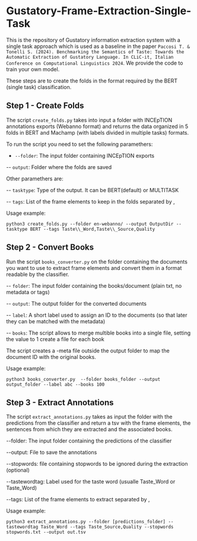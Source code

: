 # Gustatory-Frame-Extraction-Single-Task
This is the repository of Gustatory information extraction system with a single task approach which is used as a baseline in the paper `Paccosi T. & Tonelli S. (2024). Benchmarking the Semantics of Taste: Towards the Automatic Extraction of Gustatory Language. In CLiC-it, Italian Conference on Computational Linguistics 2024`. We provide the code to train your own model.

These steps are to create the folds in the format required by the BERT (single task) classification. 

## __Step 1 - Create Folds__

The script `create_folds.py` takes into input a folder with INCEpTION annotations exports (Webanno format) and returns the data organized in 5 folds in BERT and Machamp (with labels divided in multiple tasks) formats.

To run the script you need to set the following paramethers:

- `--folder`: The input folder containing INCEpTION exports

-- `output`: Folder where the folds are saved

Other paramethers are:

-- `tasktype`: Type of the output. It can be BERT(default) or MULTITASK

-- `tags`: List of the frame elements to keep in the folds separated by ,

Usage example:

```
python3 create_folds.py --folder en-webanno/ --output OutputDir --tasktype BERT --tags Taste\\_Word,Taste\\_Source,Quality
```

## __Step 2 - Convert Books__

Run the script `books_converter.py` on the folder containing the documents you want to use to extract frame elements and convert them in a format readable by the classifier.

-- `folder`: The input folder containing the books/document (plain txt, no metadata or tags)

-- `output`: The output folder for the converted documents

-- `label`: A short label used to assign an ID to the documents (so that later they can be matched with the metadata)

-- `books`: The script allows to merge multible books into a single file, setting the value to 1 create a file for each book

The script creates a -meta file outside the output folder to map the document ID with the original books.

Usage example:

```
python3 books_converter.py  --folder books_folder --output output_folder --label abc --books 100
```

## __Step 3 - Extract Annotations__

The script `extract_annotations.py` takes as input the folder with the predictions from the classifier and return a tsv with the frame elements, the sentences from which they are extracted and the associated books.

--folder: The input folder containing the predictions of the classifier

--output: File to save the annotations

--stopwords: file containing stopwords to be ignored during the extraction (optional)

--tastewordtag: Label used for the taste word (usualle Taste_Word or Taste\_Word)

--tags: List of the frame elements to extract separated by ,

Usage example:

```
python3 extract_annotations.py --folder [predictions_folder] --tastewordtag Taste_Word --tags Taste_Source,Quality --stopwords stopwords.txt --output out.tsv
```



